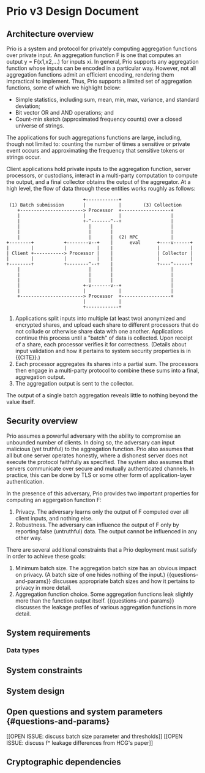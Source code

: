 # Prio v3 Design Document

## Architecture overview

Prio is a system and protocol for privately computing aggregation functions over private 
input. An aggregation function F is one that computes an output y = F(x1,x2,...) for inputs
xi. In general, Prio supports any aggregation function whose inputs can be encoded in a 
particular way. However, not all aggregation functions admit an efficient encoding, rendering
them impractical to implement. Thus, Prio supports a limited set of aggregation functions, 
some of which we highlight below:

- Simple statistics, including sum, mean, min, max, variance, and standard deviation;
- Bit vector OR and AND operations; and
- Count-min sketch (approximated frequency counts) over a closed universe of strings.

The applications for such aggregations functions are large, including, though not limited to:
counting the number of times a sensitive or private event occurs and approximating the frequency
that sensitive tokens or strings occur.

Client applications hold private inputs to the aggregation function, server processors,
or custodians, interact in a multi-party computation to compute the output, and a final
collector obtains the output of the aggregator. At a high level, the flow of data through
these entities works roughly as follows:

~~~
                            +------------+     
 (1) Batch submission       |            |        (3) Collection
    +-----------------------> Processor  +------------------+
    |                       |            |                  |
    |                       +-^-------^--+                  |
    |                         |       |                     |
    |                         |       |                     |
    |                         |       |  (2) MPC            |
+--------+           +--------v--+    |      eval      +----v------+
|        |           |           |    |                |           |
| Client +-----------> Processor |    |                | Collector |
|        |           |           |    |                |           |
+--------+           +--------^--+    |                +----^------+
    |                         |       |                     |
    |                         |       |                     | 
    |                         |       |                     |
    |                       +-v-------v--+                  |
    |                       |            |                  |
    +-----------------------> Processor  +------------------+
                            |            |
                            +------------+
~~~ 

1. Applications split inputs into multiple (at least two) anonymized and encrypted shares,
   and upload each share to different processors that do not collude or otherwise share 
   data with one another. Applications continue this process until a "batch" of data is 
   collected. Upon receipt of a share, each processor verifies it for correctness. 
   (Details about input validation and how it pertains to system security properties is 
   in {{CITE}}.)
2. Each processor aggregates its shares into a partial sum. The processors then engage 
   in a multi-party protocol to combine these sums into a final, aggregation output.
3. The aggregation output is sent to the collector.

The output of a single batch aggregation reveals little to nothing beyond the value itself.

## Security overview

Prio assumes a powerful adversary with the ability to compromise an unbounded number of 
clients. In doing so, the adversary can input malicious (yet truthful) to the aggregation 
function. Prio also assumes that all but one server operates honestly, where a dishonest
server does not execute the protocol faithfully as specified. The system also assumes
that servers communicate over secure and mutually authenticated channels. In practice,
this can be done by TLS or some other form of application-layer authentication.

In the presence of this adversary, Prio provides two important properties for computing 
an aggergation function F:

1. Privacy. The adversary learns only the output of F computed over all client inputs, 
   and nothing else. 
1. Robustness. The adversary can influence the output of F only by reporting false 
   (untruthful) data. The output cannot be influenced in any other way.

There are several additional constraints that a Prio deployment must satisfy in order
to achieve these goals:

1. Minimum batch size. The aggregation batch size has an obvious impact on privacy.
   (A batch size of one hides nothing of the input.) {{questions-and-params}} discusses
   appropriate batch sizes and how it pertains to privacy in more detail.
2. Aggregation function choice. Some aggregation functions leak slightly more than the 
   function output itself. {{questions-and-params}} discusses the leakage profiles of 
   various aggregation functions in more detail.

## System requirements

### Data types

## System constraints

## System design

## Open questions and system parameters {#questions-and-params}

[[OPEN ISSUE: discuss batch size parameter and thresholds]]
[[OPEN ISSUE: discuss f^ leakage differences from HCG's paper]]

## Cryptographic dependencies
